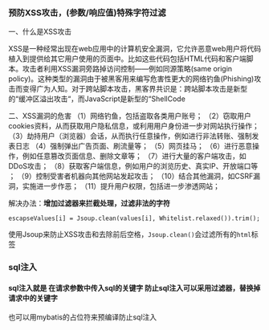 ### 预防XSS攻击，(参数/响应值)特殊字符过滤

一、什么是XSS攻击 

XSS是一种经常出现在web应用中的计算机安全漏洞，它允许恶意web用户将代码植入到提供给其它用户使用的页面中。比如这些代码包括HTML代码和客户端脚本。攻击者利用XSS漏洞旁路掉访问控制——例如同源策略(same origin policy)。这种类型的漏洞由于被黑客用来编写危害性更大的网络钓鱼(Phishing)攻击而变得广为人知。对于跨站脚本攻击，黑客界共识是：跨站脚本攻击是新型的“缓冲区溢出攻击“，而JavaScript是新型的“ShellCode

二、XSS漏洞的危害 
（1）网络钓鱼，包括盗取各类用户账号； 
（2）窃取用户cookies资料，从而获取用户隐私信息，或利用用户身份进一步对网站执行操作； 
（3）劫持用户（浏览器）会话，从而执行任意操作，例如进行非法转账、强制发表日志
（4）强制弹出广告页面、刷流量等； 
（5）网页挂马； 
（6）进行恶意操作，例如任意篡改页面信息、删除文章等； 
（7）进行大量的客户端攻击，如DDoS攻击； 
（8）获取客户端信息，例如用户的浏览历史、真实IP、开放端口等	； 
（9）控制受害者机器向其他网站发起攻击； 
（10）结合其他漏洞，如CSRF漏洞，实施进一步作恶； 
（11）提升用户权限，包括进一步渗透网站； 



解决办法：**增加过滤器来拦截处理，过滤非法的字符**

```
escapseValues[i] = Jsoup.clean(values[i], Whitelist.relaxed()).trim();
```

使用Jsoup来防止XSS攻击和去除前后空格，`Jsoup.clean()`会过滤所有的`html`标签



### sql注入

#### sql注入就是 在请求参数中传入sql的关键字   防止sql注入可以采用过滤器，替换掉请求中的关键字

也可以用mybatis的占位符来预编译防止sql注入


